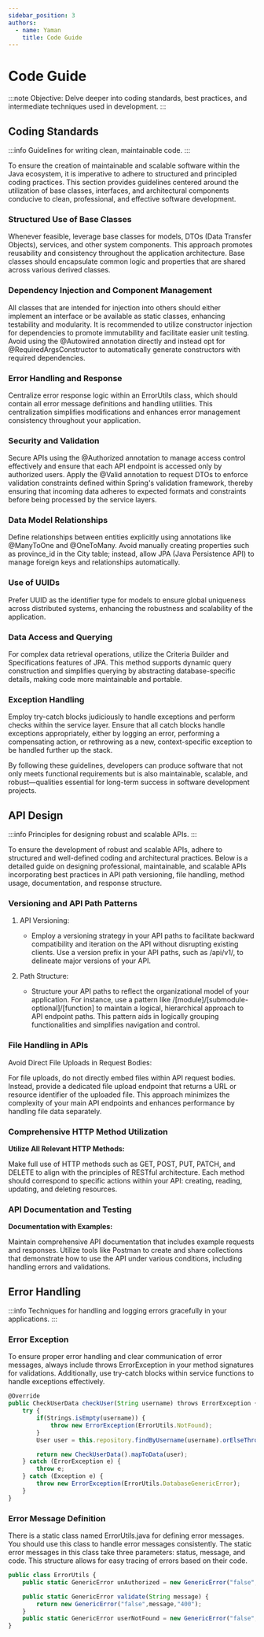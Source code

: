 ```yaml
---
sidebar_position: 3
authors:
  - name: Yaman
    title: Code Guide
---
```

# Code Guide
:::note
Objective: Delve deeper into coding standards, best practices, and intermediate techniques used in development.
:::

## Coding Standards
:::info
Guidelines for writing clean, maintainable code.
:::

To ensure the creation of maintainable and scalable software within the Java ecosystem, it is imperative to adhere to structured and principled coding practices. This section provides guidelines centered around the utilization of base classes, interfaces, and architectural components conducive to clean, professional, and effective software development.

### Structured Use of Base Classes
Whenever feasible, leverage base classes for models, DTOs (Data Transfer Objects), services, and other system components. This approach promotes reusability and consistency throughout the application architecture. Base classes should encapsulate common logic and properties that are shared across various derived classes.

### Dependency Injection and Component Management
All classes that are intended for injection into others should either implement an interface or be available as static classes, enhancing testability and modularity. It is recommended to utilize constructor injection for dependencies to promote immutability and facilitate easier unit testing. Avoid using the @Autowired annotation directly and instead opt for @RequiredArgsConstructor to automatically generate constructors with required dependencies.

### Error Handling and Response
Centralize error response logic within an ErrorUtils class, which should contain all error message definitions and handling utilities. This centralization simplifies modifications and enhances error management consistency throughout your application.

### Security and Validation
Secure APIs using the @Authorized annotation to manage access control effectively and ensure that each API endpoint is accessed only by authorized users. Apply the @Valid annotation to request DTOs to enforce validation constraints defined within Spring's validation framework, thereby ensuring that incoming data adheres to expected formats and constraints before being processed by the service layers.

### Data Model Relationships
Define relationships between entities explicitly using annotations like @ManyToOne and @OneToMany. Avoid manually creating properties such as province_id in the City table; instead, allow JPA (Java Persistence API) to manage foreign keys and relationships automatically.

### Use of UUIDs
Prefer UUID as the identifier type for models to ensure global uniqueness across distributed systems, enhancing the robustness and scalability of the application.

### Data Access and Querying
For complex data retrieval operations, utilize the Criteria Builder and Specifications features of JPA. This method supports dynamic query construction and simplifies querying by abstracting database-specific details, making code more maintainable and portable.

### Exception Handling
Employ try-catch blocks judiciously to handle exceptions and perform checks within the service layer. Ensure that all catch blocks handle exceptions appropriately, either by logging an error, performing a compensating action, or rethrowing as a new, context-specific exception to be handled further up the stack.

By following these guidelines, developers can produce software that not only meets functional requirements but is also maintainable, scalable, and robust—qualities essential for long-term success in software development projects.

## API Design
:::info
Principles for designing robust and scalable APIs.
:::

To ensure the development of robust and scalable APIs, adhere to structured and well-defined coding and architectural practices. Below is a detailed guide on designing professional, maintainable, and scalable APIs incorporating best practices in API path versioning, file handling, method usage, documentation, and response structure.

### Versioning and API Path Patterns
1. API Versioning:
    - Employ a versioning strategy in your API paths to facilitate backward compatibility and iteration on the API without disrupting existing clients. Use a version prefix in your API paths, such as /api/v1/, to delineate major versions of your API.

2. Path Structure:
    - Structure your API paths to reflect the organizational model of your application. For instance, use a pattern like /[module]/[submodule-optional]/[function] to maintain a logical, hierarchical approach to API endpoint paths. This pattern aids in logically grouping functionalities and simplifies navigation and control.

### File Handling in APIs
Avoid Direct File Uploads in Request Bodies:

For file uploads, do not directly embed files within API request bodies. Instead, provide a dedicated file upload endpoint that returns a URL or resource identifier of the uploaded file. This approach minimizes the complexity of your main API endpoints and enhances performance by handling file data separately.

### Comprehensive HTTP Method Utilization
**Utilize All Relevant HTTP Methods:**

Make full use of HTTP methods such as GET, POST, PUT, PATCH, and DELETE to align with the principles of RESTful architecture. Each method should correspond to specific actions within your API: creating, reading, updating, and deleting resources.

### API Documentation and Testing
**Documentation with Examples:**

Maintain comprehensive API documentation that includes example requests and responses. Utilize tools like Postman to create and share collections that demonstrate how to use the API under various conditions, including handling errors and validations.

## Error Handling
:::info
Techniques for handling and logging errors gracefully in your applications.
:::

### Error Exception
To ensure proper error handling and clear communication of error messages, always include throws ErrorException in your method signatures for validations. Additionally, use try-catch blocks within service functions to handle exceptions effectively.
```js
@Override
public CheckUserData checkUser(String username) throws ErrorException {
    try {
        if(Strings.isEmpty(username)) {
            throw new ErrorException(ErrorUtils.NotFound);
        }
        User user = this.repository.findByUsername(username).orElseThrow(() -> new ErrorException(ErrorUtils.NotFound));

        return new CheckUserData().mapToData(user);
    } catch (ErrorException e) {
        throw e;
    } catch (Exception e) {
        throw new ErrorException(ErrorUtils.DatabaseGenericError);
    }
}
```
### Error Message Definition
There is a static class named ErrorUtils.java for defining error messages. You should use this class to handle error messages consistently. The static error messages in this class take three parameters: status, message, and code. This structure allows for easy tracing of errors based on their code.

```js
public class ErrorUtils {
    public static GenericError unAuthorized = new GenericError("false","Unauthorized","1012");

    public static GenericError validate(String message) {
        return new GenericError("false",message,"400");
    }
    public static GenericError userNotFound = new GenericError("false","User Not Found","1000");
}
```

